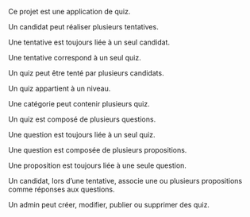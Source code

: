 Ce projet est une application de quiz.


Un candidat peut réaliser plusieurs tentatives.

Une tentative est toujours liée à un seul candidat.

Une tentative correspond à un seul quiz.

Un quiz peut être tenté par plusieurs candidats.

Un quiz appartient à un niveau.

Une catégorie peut contenir plusieurs quiz.

Un quiz est composé de plusieurs questions.

Une question est toujours liée à un seul quiz.

Une question est composée de plusieurs propositions.

Une proposition est toujours liée à une seule question.

Un candidat, lors d’une tentative, associe une ou plusieurs propositions comme réponses aux questions.

Un admin peut créer, modifier, publier ou supprimer des quiz.
